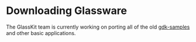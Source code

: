 # Downloading Glassware
The GlassKit team is currently working on porting all of the old [gdk-samples](https://github.com/googleglass/) and other basic applications.